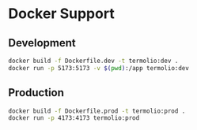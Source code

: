 # Docker Support

## Development
```bash
docker build -f Dockerfile.dev -t termolio:dev .
docker run -p 5173:5173 -v $(pwd):/app termolio:dev
```

## Production
```bash
docker build -f Dockerfile.prod -t termolio:prod .
docker run -p 4173:4173 termolio:prod
```

